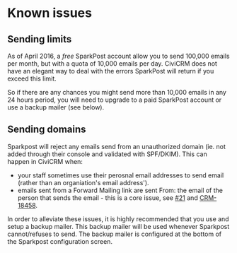 # Known issues

## Sending limits

As of April 2016, a *free* SparkPost account allow you to send 100,000 emails per month, but with a quota of 10,000 emails per day. CiviCRM does not have an elegant way to deal with the errors SparkPost will return if you exceed this limit.

So if there are any chances you might send more than 10,000 emails in any 24 hours period, you will need to upgrade to a paid SparkPost account or use a backup mailer (see below).

## Sending domains

Sparkpost will reject any emails send from an unauthorized domain (ie. not added through their console and validated with SPF/DKIM). This can happen in CiviCRM when:
* your staff sometimes use their perosnal email addresses to send email (rather than an organiation's email address').
* emails sent from a Forward Mailing link are sent From: the email of the person that sends the email - this is a core issue, see [#21](https://github.com/cividesk/com.cividesk.email.sparkpost/issues/21) and [CRM-18458](https://issues.civicrm.org/jira/browse/CRM-18458).

In order to alleviate these issues, it is highly recommended that you use and setup a backup mailer. This backup mailer will be used whenever Sparkpost cannot/refuses to send. The backup mailer is configured at the bottom of the Sparkpost configuration screen.
